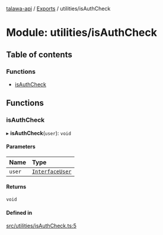 [talawa-api](../README.md) / [Exports](../modules.md) / utilities/isAuthCheck

# Module: utilities/isAuthCheck

## Table of contents

### Functions

- [isAuthCheck](utilities_isAuthCheck.md#isauthcheck)

## Functions

### isAuthCheck

▸ **isAuthCheck**(`user`): `void`

#### Parameters

| Name | Type |
| :------ | :------ |
| `user` | [`InterfaceUser`](../interfaces/models_User.InterfaceUser.md) |

#### Returns

`void`

#### Defined in

[src/utilities/isAuthCheck.ts:5](https://github.com/PalisadoesFoundation/talawa-api/blob/0deccac/src/utilities/isAuthCheck.ts#L5)
